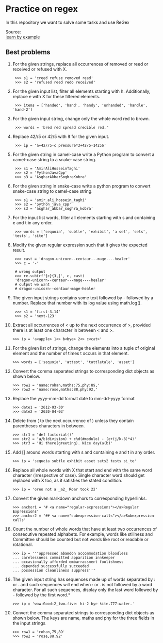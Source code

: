 # Practice on regex

In this repository we want to solve some tasks and use ReGex 

Source:  
[learn by example](https://learnbyexample.github.io/py_regular_expressions/Exercise_solutions.html)

## Best problems

1. For the given strings, replace all occurrences of removed or reed or received or refused with X.

        >>> s1 = 'creed refuse removed read'  
        >>> s2 = 'refused reed redo received'


2. For the given input list, filter all elements starting with h. Additionally, replace e with X for these filtered elements.

        >>> items = ['handed', 'hand', 'handy', 'unhanded', 'handle', 'hand-2']


3. For the given input string, change only the whole word red to brown.

        >>> words = 'bred red spread credible red.'


4. Replace 42//5 or 42/5 with 8 for the given input.

        >>> ip = 'a+42//5-c pressure*3+42/5-14256'


5. For the given string in camel-case write a Python program to convert a camel-case string to a snake-case string.

        >>> s1 = 'AmirAliHosseinTaghi'
        >>> s2 = 'PythonJavaCpp'
        >>> s3 = 'AsgharAkbarSoghraKobra'


6. For the given string in snake-case write a python program to convert snake-case string to camel-case string.

        >>> s1 = 'amir_ali_hossein_taghi'
        >>> s2 = 'python_java_cpp'
        >>> s3 = 'asghar_akbar_soghra_kobra'


7. For the input list words, filter all elements starting with s and containing e and t in any order.

        >>> words = ['sequoia', 'subtle', 'exhibit', 'a set', 'sets', 'tests', 'site']


8. Modify the given regular expression such that it gives the expected result.

        >>> cast = 'dragon-unicorn--centaur---mage----healer'
        >>> c = '-'

        # wrong output
        >>> re.sub(rf'{c}{3,}', c, cast)
        'dragon-unicorn--centaur---mage----healer'
        # output we want
        # dragon-unicorn--centaur-mage-healer


9. The given input strings contains some text followed by - followed by a number. Replace that number with its log value using math.log().

        >>> s1 = 'first-3.14'
        >>> s2 = 'next-123'


10. Extract all occurrences of < up to the next occurrence of >, provided there is at least one character in between < and >.

        >>> ip = 'a<apple> 1<> b<bye> 2<> c<cat>'


11. For the given list of strings, change the elements into a tuple of original element and the number of times t occurs in that element.

        >>> words = ['sequoia', 'attest', 'tattletale', 'asset']


12. Convert the comma separated strings to corresponding dict objects as shown below.

        >>> row1 = 'name:rohan,maths:75,phy:89,'
        >>> row2 = 'name:rose,maths:88,phy:92,'
    

13. Replace the yyyy-mm-dd format date to mm-dd-yyyy format

        >>> date1 = '2012-03-30'
        >>> date2 = '2020-04-03'


14. Delete from ( to the next occurrence of ) unless they contain parentheses characters in between.

        >>> str1 = 'def factorial()'
        >>> str2 = 'a/b(division) + c%d(#modulo) - (e+(j/k-3)*4)'
        >>> str3 = 'Hi there(greeting). Nice day(a(b)'
    

15. Add [] around words starting with s and containing e and t in any order.

        >>> ip = 'sequoia subtle exhibit asset sets2 tests si_te'


16. Replace all whole words with X that start and end with the same word character (irrespective of case). Single character word should get replaced with X too, as it satisfies the stated condition.

        >>> ip = 'oreo not a _a2_ Roar took 22'


17. Convert the given markdown anchors to corresponding hyperlinks.

        >>> anchor1 = '# <a name="regular-expressions"></a>Regular Expressions'
        >>> anchor2 = '## <a name="subexpression-calls"></a>Subexpression calls'


18. Count the number of whole words that have at least two occurrences of consecutive repeated alphabets. For example, words like stillness and Committee should be counted but not words like root or readable or rotational.

        >>> ip = '''oppressed abandon accommodation bloodless
        ... carelessness committed apparition innkeeper
        ... occasionally afforded embarrassment foolishness
        ... depended successfully succeeded
        ... possession cleanliness suppress'''


19. The given input string has sequences made up of words separated by : or . and such sequences will end when : or . is not followed by a word character. For all such sequences, display only the last word followed by - followed by the first word.*

        >>> ip = 'wow:Good:2_two.five: hi-2 bye kite.777:water.'


20. Convert the comma separated strings to corresponding dict objects as shown below. The keys are name, maths and phy for the three fields in the input strings.

        >>> row1 = 'rohan,75,89'
        >>> row2 = 'rose,88,92'

